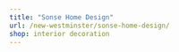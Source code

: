 ```yaml
---
title: "Sonse Home Design"
url: /new-westminster/sonse-home-design/
shop: interior decoration
---
```

